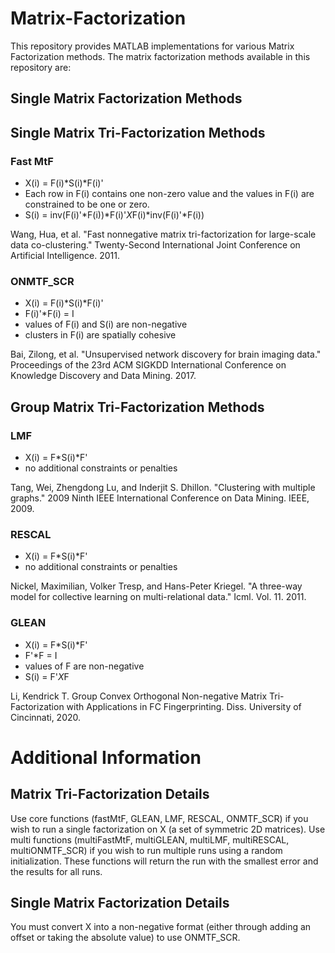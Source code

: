# Matrix-Factorization
This repository provides MATLAB implementations for various Matrix Factorization methods. The matrix factorization methods available in this repository are:

## Single Matrix Factorization Methods

## Single Matrix Tri-Factorization Methods

### Fast MtF
  - X(i) = F(i)*S(i)*F(i)'
  - Each row in F(i) contains one non-zero value and the values in F(i) are constrained to be one or zero.
  - S(i) = inv(F(i)'*F(i))*F(i)'*X*F(i)*inv(F(i)'*F(i))

Wang, Hua, et al. "Fast nonnegative matrix tri-factorization for large-scale data co-clustering." Twenty-Second International Joint Conference on Artificial Intelligence. 2011.

### ONMTF_SCR
  - X(i) = F(i)*S(i)*F(i)'
  - F(i)'*F(i) = I
  - values of F(i) and S(i) are non-negative
  - clusters in F(i) are spatially cohesive

Bai, Zilong, et al. "Unsupervised network discovery for brain imaging data." Proceedings of the 23rd ACM SIGKDD International Conference on Knowledge Discovery and Data Mining. 2017.

## Group Matrix Tri-Factorization Methods

### LMF
  - X(i) = F*S(i)*F'
  - no additional constraints or penalties

Tang, Wei, Zhengdong Lu, and Inderjit S. Dhillon. "Clustering with multiple graphs." 2009 Ninth IEEE International Conference on Data Mining. IEEE, 2009.

### RESCAL
  - X(i) = F*S(i)*F'
  - no additional constraints or penalties

Nickel, Maximilian, Volker Tresp, and Hans-Peter Kriegel. "A three-way model for collective learning on multi-relational data." Icml. Vol. 11. 2011.

### GLEAN
  - X(i) = F*S(i)*F'
  - F'*F = I
  - values of F are non-negative
  - S(i) = F'*X*F

Li, Kendrick T. Group Convex Orthogonal Non-negative Matrix Tri-Factorization with Applications in FC Fingerprinting. Diss. University of Cincinnati, 2020.

# Additional Information

## Matrix Tri-Factorization Details
Use core functions (fastMtF, GLEAN, LMF, RESCAL, ONMTF_SCR) if you wish to run a single factorization on X (a set of symmetric 2D matrices). Use multi functions (multiFastMtF, multiGLEAN, multiLMF, multiRESCAL, multiONMTF_SCR) if you wish to run multiple runs using a random initialization. These functions will return the run with the smallest error and the results for all runs.

## Single Matrix Factorization Details
You must convert X into a non-negative format (either through adding an offset or taking the absolute value) to use ONMTF_SCR.
